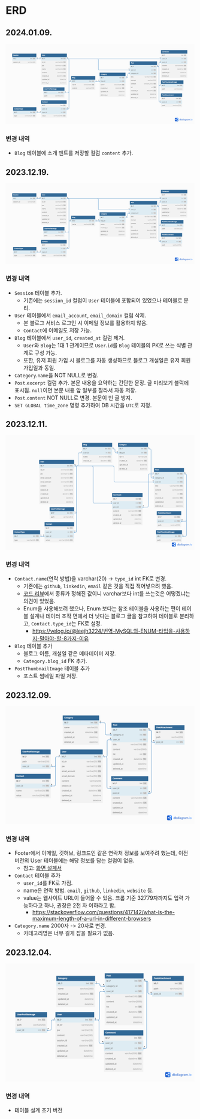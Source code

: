 # ERD

## 2024.01.09.

![ERD](resources/ERD-240109.png)

### 변경 내역

- `Blog` 테이블에 소개 멘트를 저장할 컬럼 `content` 추가.

## 2023.12.19.

![ERD](resources/ERD-231219.png)

### 변경 내역

- `Session` 테이블 추가.
    - 기존에는 `session_id` 컬럼이 `User` 테이블에 포함되어 있었으나 테이블로 분리.
- `User` 테이블에서 `email_account`, `email_domain` 컬럼 삭제.
  - 본 블로그 서비스 로그인 시 이메일 정보를 활용하지 않음.
  - `Contact`에 이메일도 저장 가능.
- `Blog` 테이블에서 `user_id`, `created_at` 컬럼 제거.
  - `User`와 `Blog`는 1대 1 관계이므로 `User`.`id`를 `Blog` 테이블의 PK로 쓰는 식별 관계로 구성 가능.
  - 또한, 유저 회원 가입 시 블로그를 자동 생성하므로 블로그 개설일은 유저 회원 가입일과 동일. 
- `Category`.`name`을 NOT NULL로 변경.
- `Post`.`excerpt` 컬럼 추가. 본문 내용을 요약하는 간단한 문장. 글 미리보기 블럭에 표시됨. `null`이면 본문 내용 앞 일부를 잘라서 자동 저장. 
- `Post`.`content` NOT NULL로 변경. 본문이 빈 글 방지.
- `SET GLOBAL time_zone` 명령 추가하여 DB 시간을 `UTC`로 지정.

## 2023.12.11.

![ERD](resources/ERD-231211.png)

### 변경 내역

- `Contact.name`(연락 방법)을 varchar(20) -> `type_id` int FK로 변경.
    - 기존에는 `github`, `linkedin`, `email` 같은 것을 직접 적어넣으려 했음.
    - [코드 리뷰](https://github.com/cheesecat47/myBlog/pull/17#discussion_r1421726801)에서 종류가 정해진 값이니 varchar보다 int를 쓰는것은 어떻겠냐는 의견이 있었음.
    - Enum을 사용해보려 했으나, Enum 보다는 참조 테이블을 사용하는 편이 테이블 설계나 데이터 조작 면에서 더 낫다는 블로그 글을 참고하여 테이블로 분리하고, `Contact.type_id`는 FK로 설정.
        - https://velog.io/@leejh3224/번역-MySQL의-ENUM-타입을-사용하지-말아야-할-8가지-이유
- `Blog` 테이블 추가
    - 블로그 이름, 개설일 같은 메타데이터 저장.
    - `Category.blog_id` FK 추가.
- `PostThumbnailImage` 테이블 추가
    - 포스트 썸네일 파일 저장.

## 2023.12.09.

![ERD](resources/ERD-231209.png)

### 변경 내역

- Footer에서 이메일, 깃허브, 링크드인 같은 연락처 정보를 보여주려 했는데, 이전 버전의 User 테이블에는 해당 정보를 담는 컬럼이 없음.
    - 참고: [화면 설계서](https://github.com/cheesecat47/myBlog/blob/main/docs/pages.md)
- `Contact` 테이블 추가
    - `user_id`를 FK로 가짐.
    - name은 연락 방법. `email`, `github`, `linkedin`, `website` 등.
    - value는 웹사이트 URL이 들어올 수 있음. 크롬 기준 32779자까지도 입력 가능하다고 하나, 권장은 2천 자 이하라고 함.
        - https://stackoverflow.com/questions/417142/what-is-the-maximum-length-of-a-url-in-different-browsers
- `Category.name` 2000자 -> 20자로 변경.
    - 카테고리명은 너무 길게 잡을 필요가 없음.

## 2023.12.04.

![ERD](resources/ERD-231206.png)

### 변경 내역

- 테이블 설계 초기 버전
